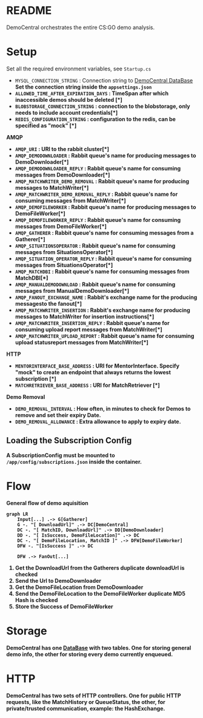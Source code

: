 ﻿# README

DemoCentral orchestrates the entire CS:GO demo analysis. 

# Setup
Set all the required environment variables, see `Startup.cs`  

- `MYSQL_CONNECTION_STRING` : Connection string to [DemoCentral DataBase](/DataBase/README.md)
		<b> Set the connection string inside the `appsettings.json`
- `ALLOWED_TIME_AFTER_EXPIRATION_DAYS` : TimeSpan after which inaccessible demos should be deleted [\*]
- `BLOBSTORAGE_CONNECTION_STRING` : connection to the blobstorage, only needs to include account credentials[\*]
- `REDIS_CONFIGURATION_STRING` : configuration to the redis, can be specified as "mock" [\*]

**AMQP**
- `AMQP_URI` : URI to the rabbit cluster[\*]
- `AMQP_DEMODOWNLOADER` : Rabbit queue's name for producing messages to DemoDownloader[\*]
- `AMQP_DEMODOWNLOADER_REPLY` : Rabbit queue's name for consuming messages from DemoDownloader[\*] 
- `AMQP_MATCHWRITER_DEMO_REMOVAL` : Rabbit queue's name for producing messages to MatchWriter[\*] 
- `AMQP_MATCHWRITER_DEMO_REMOVAL_REPLY` : Rabbit queue's name for consuming messages from MatchWriter[\*] 
- `AMQP_DEMOFILEWORKER` : Rabbit queue's name for producing messages to DemoFileWorker[\*]
- `AMQP_DEMOFILEWORKER_REPLY` : Rabbit queue's name for consuming messages from DemoFileWorker[\*]
- `AMQP_GATHERER` : Rabbit queue's name for consuming messages from a Gatherer[\*]
- `AMQP_SITUATIONSOPERATOR` : Rabbit queue's name for consuming messages from SituationsOperator[\*]
- `AMQP_SITUATION_OPERATOR_REPLY` : Rabbit queue's name for consuming messages from SituationsOperator[\*]
- `AMQP_MATCHDBI` :  Rabbit queue's name for consuming messages from MatchDBI[\*]
- `AMQP_MANUALDEMODOWNLOAD` : Rabbit queue's name for consuming messages from ManualDemoDownloader[\*]
- `AMQP_FANOUT_EXCHANGE_NAME` : Rabbit's exchange name for the producing messagesto the fanout[\*]
- `AMQP_MATCHWRITER_INSERTION` : Rabbit's exchange name for producing messages to MatchWriter for insertion instructions[\*]
- `AMQP_MATCHWRITER_INSERTION_REPLY` :  Rabbit queue's name for consuming upload report messages from MatchWriter[\*]
- `AMQP_MATCHWRITER_UPLOAD_REPORT` :  Rabbit queue's name for consuming upload statusreport messages from MatchWriter[\*]


**HTTP**
- `MENTORINTERFACE_BASE_ADDRESS` : URI for MentorInterface. Specify "mock" to create an endpoint that always returns the lowest subscription [\*]
- `MATCHRETRIEVER_BASE_ADDRESS` : URI for MatchRetriever [\*]


**Demo Removal**
- `DEMO_REMOVAL_INTERVAL` : How often, in minutes to check for Demos to remove and set their expiry Date.
- `DEMO_REMOVAL_ALLOWANCE` : Extra allowance to apply to expiry date.

## Loading the Subscription Config

A SubscriptionConfig must be mounted to `/app/config/subscriptions.json` inside the container.

# Flow
General flow of demo aquisition 

```mermaid
graph LR
	Input[...] .-> G[Gatherer]
	G -. "[ DownloadUrl]" .-> DC[DemoCentral]
    DC -. "[ MatchID, DownloadUrl]" .-> DD[DemoDownloader]
	DD -. "[ IsSuccess, DemoFileLocation]" .-> DC
    DC -. "[ DemoFileLocation, MatchID ]" .-> DFW[DemoFileWorker]
    DFW -. "[IsSuccess ]" .-> DC
    
    DFW .-> FanOut[...]
```

1. Get the DownloadUrl from the Gatherers
	<b> duplicate downloadUrl is checked
2. Send the Url to DemoDownloader
3. Get the DemoFileLocation from DemoDownloader
4. Send the DemoFileLocation to the DemoFileWorker
	<b> duplicate MD5 Hash is checked
5. Store the Success of DemoFileWorker

# Storage
DemoCentral has one [DataBase](/DataBase/README.md) with two tables.
One for storing general demo info, the other for storing every demo currently enqueued.

# HTTP 
DemoCentral has two sets of HTTP controllers.
One for public HTTP requests, like the MatchHistory or QueueStatus, the other, for private/trusted communication, example: the HashExchange.  
